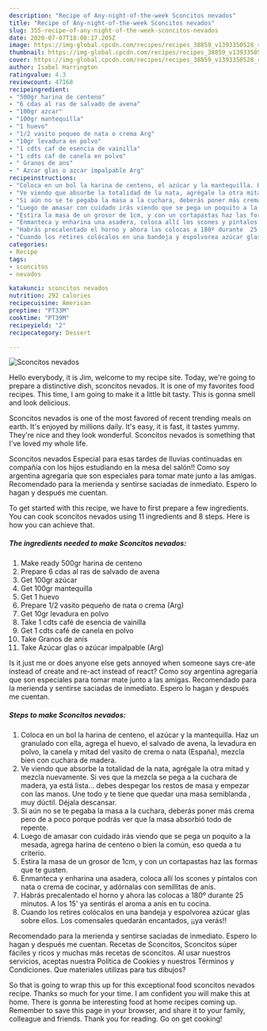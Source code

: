 ```yaml
---
description: "Recipe of Any-night-of-the-week Sconcitos nevados"
title: "Recipe of Any-night-of-the-week Sconcitos nevados"
slug: 355-recipe-of-any-night-of-the-week-sconcitos-nevados
date: 2020-07-07T18:08:17.205Z
image: https://img-global.cpcdn.com/recipes/recipes_38859_v1393350528_receta_foto_00038859/751x532cq70/sconcitos-nevados-foto-principal.jpg
thumbnail: https://img-global.cpcdn.com/recipes/recipes_38859_v1393350528_receta_foto_00038859/751x532cq70/sconcitos-nevados-foto-principal.jpg
cover: https://img-global.cpcdn.com/recipes/recipes_38859_v1393350528_receta_foto_00038859/751x532cq70/sconcitos-nevados-foto-principal.jpg
author: Isabel Harrington
ratingvalue: 4.3
reviewcount: 47168
recipeingredient:
- "500gr harina de centeno"
- "6 cdas al ras de salvado de avena"
- "100gr azcar"
- "100gr mantequilla"
- "1 huevo"
- "1/2 vasito pequeo de nata o crema Arg"
- "10gr levadura en polvo"
- "1 cdts caf de esencia de vainilla"
- "1 cdts caf de canela en polvo"
- " Granos de ans"
- " Azcar glas o azcar impalpable Arg"
recipeinstructions:
- "Coloca en un bol la harina de centeno, el azúcar y la mantequilla. Haz un granulado con ella, agrega el huevo, el salvado de avena, la levadura en polvo, la canela y mitad del vasito de crema o nata (España), mezcla bien con cuchara de madera."
- "Ve viendo que absorbe la totalidad de la nata, agrégale la otra mitad y mezcla nuevamente. Si ves que la mezcla se pega a la cuchara de madera, ya está lista... debes despegar los restos de masa y empezar con las manos. Une todo y te tiene que quedar una masa semiblanda , muy dúctil. Déjala descansar."
- "Si aún no se te pegaba la masa a la cuchara, deberás poner más crema pero de a poco porque podrás ver que la masa absorbió todo de repente."
- "Luego de amasar con cuidado irás viendo que se pega un poquito a la mesada, agrega harina de centeno o bien la común, eso queda a tu criterio."
- "Estira la masa de un grosor de 1cm, y con un cortapastas haz las formas que te gusten."
- "Enmanteca y enharina una asadera, coloca allí los scones y píntalos con nata o crema de cocinar, y adórnalas con semillitas de anís."
- "Habrás precalentado el horno y ahora las colocas a 180º durante  25 minutos. A los 15&#39; ya sentirás el aroma a anís en tu cocina."
- "Cuando los retires colócalos en una bandeja y espolvorea azúcar glas sobre ellos. Los comensales quedarán encantados, ¡¡ya verás!!"
categories:
- Recipe
tags:
- sconcitos
- nevados

katakunci: sconcitos nevados 
nutrition: 292 calories
recipecuisine: American
preptime: "PT33M"
cooktime: "PT39M"
recipeyield: "2"
recipecategory: Dessert

---
```



![Sconcitos nevados](https://img-global.cpcdn.com/recipes/recipes_38859_v1393350528_receta_foto_00038859/751x532cq70/sconcitos-nevados-foto-principal.jpg)

Hello everybody, it is Jim, welcome to my recipe site. Today, we're going to prepare a distinctive dish, sconcitos nevados. It is one of my favorites food recipes. This time, I am going to make it a little bit tasty. This is gonna smell and look delicious.

Sconcitos nevados is one of the most favored of recent trending meals on earth. It's enjoyed by millions daily. It's easy, it is fast, it tastes yummy. They're nice and they look wonderful. Sconcitos nevados is something that I've loved my whole life.

Sconcitos nevados Especial para esas tardes de lluvias continuadas en compañía con los hijos estudiando en la mesa del salón!! Como soy argentina agregaría que son especiales para tomar mate junto a las amigas. Recomendado para la merienda y sentirse saciadas de inmediato. Espero lo hagan y después me cuentan.


To get started with this recipe, we have to first prepare a few ingredients. You can cook sconcitos nevados using 11 ingredients and 8 steps. Here is how you can achieve that.

<!--inarticleads1-->

##### The ingredients needed to make Sconcitos nevados:

1. Make ready 500gr harina de centeno
1. Prepare 6 cdas al ras de salvado de avena
1. Get 100gr azúcar
1. Get 100gr mantequilla
1. Get 1 huevo
1. Prepare 1/2 vasito pequeño de nata o crema (Arg)
1. Get 10gr levadura en polvo
1. Take 1 cdts café de esencia de vainilla
1. Get 1 cdts café de canela en polvo
1. Take  Granos de anís
1. Take  Azúcar glas o azúcar impalpable (Arg)


Is it just me or does anyone else gets annoyed when someone says cre-ate instead of create and re-act instead of react? Como soy argentina agregaría que son especiales para tomar mate junto a las amigas. Recomendado para la merienda y sentirse saciadas de inmediato. Espero lo hagan y después me cuentan. 

<!--inarticleads2-->

##### Steps to make Sconcitos nevados:

1. Coloca en un bol la harina de centeno, el azúcar y la mantequilla. Haz un granulado con ella, agrega el huevo, el salvado de avena, la levadura en polvo, la canela y mitad del vasito de crema o nata (España), mezcla bien con cuchara de madera.
1. Ve viendo que absorbe la totalidad de la nata, agrégale la otra mitad y mezcla nuevamente. Si ves que la mezcla se pega a la cuchara de madera, ya está lista... debes despegar los restos de masa y empezar con las manos. Une todo y te tiene que quedar una masa semiblanda , muy dúctil. Déjala descansar.
1. Si aún no se te pegaba la masa a la cuchara, deberás poner más crema pero de a poco porque podrás ver que la masa absorbió todo de repente.
1. Luego de amasar con cuidado irás viendo que se pega un poquito a la mesada, agrega harina de centeno o bien la común, eso queda a tu criterio.
1. Estira la masa de un grosor de 1cm, y con un cortapastas haz las formas que te gusten.
1. Enmanteca y enharina una asadera, coloca allí los scones y píntalos con nata o crema de cocinar, y adórnalas con semillitas de anís.
1. Habrás precalentado el horno y ahora las colocas a 180º durante  25 minutos. A los 15&#39; ya sentirás el aroma a anís en tu cocina.
1. Cuando los retires colócalos en una bandeja y espolvorea azúcar glas sobre ellos. Los comensales quedarán encantados, ¡¡ya verás!!


Recomendado para la merienda y sentirse saciadas de inmediato. Espero lo hagan y después me cuentan. Recetas de Sconcitos, Sconcitos súper fáciles y ricos y muchas más recetas de sconcitos. Al usar nuestros servicios, aceptas nuestra Política de Cookies y nuestros Términos y Condiciones. Que materiales utilizas para tus dibujos? 

So that is going to wrap this up for this exceptional food sconcitos nevados recipe. Thanks so much for your time. I am confident you will make this at home. There is gonna be interesting food at home recipes coming up. Remember to save this page in your browser, and share it to your family, colleague and friends. Thank you for reading. Go on get cooking!
